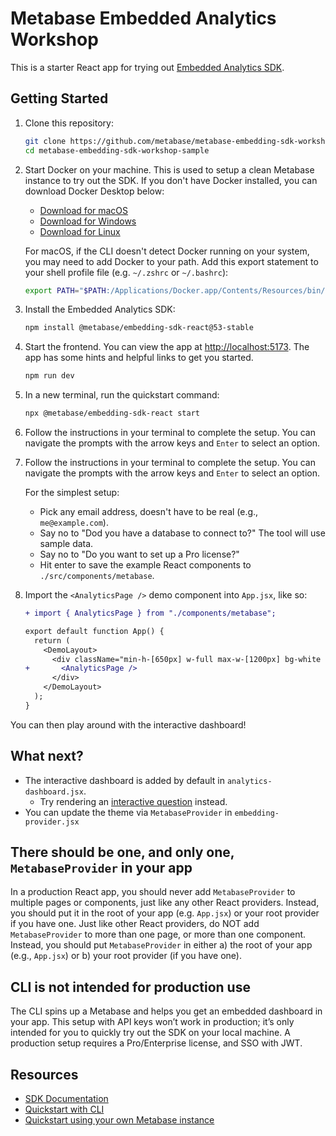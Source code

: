 # Metabase Embedded Analytics Workshop

This is a starter React app for trying out [Embedded Analytics SDK](https://www.metabase.com/docs/latest/embedding/sdk/introduction).

## Getting Started

1. Clone this repository:

   ```bash
   git clone https://github.com/metabase/metabase-embedding-sdk-workshop-sample.git
   cd metabase-embedding-sdk-workshop-sample
   ```

2. Start Docker on your machine. This is used to setup a clean Metabase instance to try out the SDK. If you don't have Docker installed, you can download Docker Desktop below:

   - [Download for macOS](https://docs.docker.com/desktop/setup/install/mac-install/)
   - [Download for Windows](https://docs.docker.com/desktop/setup/install/windows-install/)
   - [Download for Linux](https://docs.docker.com/desktop/setup/install/linux/)

   For macOS, if the CLI doesn't detect Docker running on your system, you may need to add Docker to your path. Add this export statement to your shell profile file (e.g. `~/.zshrc` or `~/.bashrc`):

   ```bash
   export PATH="$PATH:/Applications/Docker.app/Contents/Resources/bin/"
   ```

3. Install the Embedded Analytics SDK:

   ```bash
   npm install @metabase/embedding-sdk-react@53-stable
   ```

4. Start the frontend. You can view the app at [http://localhost:5173](http://localhost:5173). The app has some hints and helpful links to get you started.

   ```bash
   npm run dev
   ```

5. In a new terminal, run the quickstart command:

   ```bash
   npx @metabase/embedding-sdk-react start
   ```

6. Follow the instructions in your terminal to complete the setup. You can navigate the prompts with the arrow keys and `Enter` to select an option.
7. Follow the instructions in your terminal to complete the setup. You can navigate the prompts with the arrow keys and `Enter` to select an option.

   For the simplest setup:

   - Pick any email address, doesn't have to be real (e.g., `me@example.com`).
   - Say no to "Dod you have a database to connect to?" The tool will use sample data.
   - Say no to "Do you want to set up a Pro license?"
   - Hit enter to save the example React components to `./src/components/metabase`.

8. Import the `<AnalyticsPage />` demo component into `App.jsx`, like so:

   ```diff
   + import { AnalyticsPage } from "./components/metabase";

   export default function App() {
     return (
       <DemoLayout>
         <div className="min-h-[650px] w-full max-w-[1200px] bg-white rounded-xl">
   +       <AnalyticsPage />
         </div>
       </DemoLayout>
     );
   }
   ```

You can then play around with the interactive dashboard!

## What next?

- The interactive dashboard is added by default in `analytics-dashboard.jsx`.
  - Try rendering an [interactive question](https://www.metabase.com/docs/latest/embedding/sdk/questions) instead.
- You can update the theme via `MetabaseProvider` in `embedding-provider.jsx`

## There should be one, and only one, `MetabaseProvider` in your app

In a production React app, you should never add `MetabaseProvider` to multiple pages or components, just like any other React providers. Instead, you should put it in the root of your app (e.g. `App.jsx`) or your root provider if you have one.
Just like other React providers, do NOT add `MetabaseProvider` to more than one page, or more than one component. Instead, you should put `MetabaseProvider` in either a) the root of your app (e.g., `App.jsx`) or b) your root provider (if you have one).

## CLI is not intended for production use

The CLI spins up a Metabase and helps you get an embedded dashboard in your app. This setup with API keys won’t work in production; it’s only intended for you to quickly try out the SDK on your local machine. A production setup requires a Pro/Enterprise license, and SSO with JWT.

## Resources

- [SDK Documentation](https://www.metabase.com/docs/latest/embedding/sdk/introduction)
- [Quickstart with CLI](https://www.metabase.com/docs/latest/embedding/sdk/quickstart-cli)
- [Quickstart using your own Metabase instance](https://www.metabase.com/docs/latest/embedding/sdk/quickstart)
